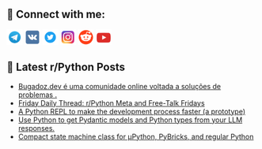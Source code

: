 ## 🔎 Connect with me:
[<img src="https://github.com/bullbesh/bullbesh/blob/main/images/Telegram.png" width="32" height="32" />](https://t.me/bullbesh)
[<img src="https://github.com/bullbesh/bullbesh/blob/main/images/VK.png" width="32" height="32" />](https://vk.com/bullbesh)
[<img src="https://github.com/bullbesh/bullbesh/blob/main/images/Twitter.png" width="32" height="32" />](https://twitter.com/bullbesh1)
[<img src="https://github.com/bullbesh/bullbesh/blob/main/images/Instagram.png" width="32" height="32" />](https://www.instagram.com/bullbesh)
[<img src="https://github.com/bullbesh/bullbesh/blob/main/images/Reddit.png" width="32" height="32" />](https://www.reddit.com/user/bullbesh)
[<img src="https://github.com/bullbesh/bullbesh/blob/main/images/YouTube.png" width="32" height="32" />](https://www.youtube.com/channel/UCtfjRs6uzgq5mfm8S06WTcg)

## 📕 Latest r/Python Posts
<!-- BLOG-POST-LIST:START -->
- [Bugadoz.dev é uma comunidade online voltada a soluções de problemas .](https://www.reddit.com/r/Python/comments/1e6rb2n/bugadozdev_é_uma_comunidade_online_voltada_a/)
- [Friday Daily Thread: r/Python Meta and Free-Talk Fridays](https://www.reddit.com/r/Python/comments/1e6q1qs/friday_daily_thread_rpython_meta_and_freetalk/)
- [A Python REPL to make the development process faster &lpar;a prototype&rpar;](https://www.reddit.com/r/Python/comments/1e6mps0/a_python_repl_to_make_the_development_process/)
- [Use Python to get Pydantic models and Python types from your LLM responses.](https://www.reddit.com/r/Python/comments/1e6l3qp/use_python_to_get_pydantic_models_and_python/)
- [Compact state machine class for µPython, PyBricks, and regular Python](https://www.reddit.com/r/Python/comments/1e6id9v/compact_state_machine_class_for_µpython_pybricks/)
<!-- BLOG-POST-LIST:END -->
